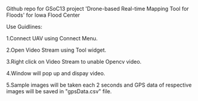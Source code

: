 Github repo for GSoC13 project 'Drone-based Real-time Mapping Tool for Floods' for Iowa Flood Center

Use Guidlines:

1.Connect UAV using Connect Menu.

2.Open Video Stream using Tool widget.

3.Right click on Video Stream to unable Opencv video.

4.Window will pop up and dispay video.

5.Sample images will be taken each 2 seconds and GPS data of respective images will be saved in "gpsData.csv" file.
